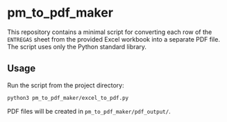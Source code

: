 # pm_to_pdf_maker

This repository contains a minimal script for converting each row of the
`ENTREGAS` sheet from the provided Excel workbook into a separate PDF file.
The script uses only the Python standard library.

## Usage

Run the script from the project directory:

```bash
python3 pm_to_pdf_maker/excel_to_pdf.py
```

PDF files will be created in `pm_to_pdf_maker/pdf_output/`.
